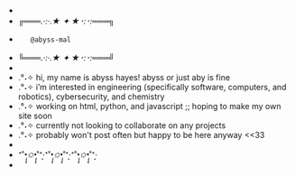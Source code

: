 -
- ╔═══*.·:·.★ ✦ ★･:･:*═══╗
-        @abyss-mal
- ╚═══*.·:·.★ ✦ ★･:･:*═══╝
-
- .°˖✧ hi, my name is abyss hayes! abyss or just aby is fine
- .°˖✧ i’m interested in engineering (specifically software, computers, and robotics), cybersecurity, and chemistry
- .°˖✧ working on html, python, and javascript ;; hoping to make my own site soon
- .°˖✧ currently not looking to collaborate on any projects
- .°˖✧ probably won't post often but happy to be here anyway <<33
-
- ⁺˚*•̩̩͙✩•̩̩͙*˚⁺‧͙⁺˚*•̩̩͙✩•̩̩͙*˚⁺‧͙⁺˚*•̩̩͙✩•̩̩͙*˚⁺‧͙
-
